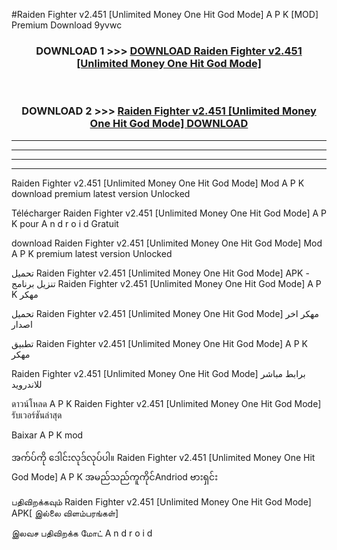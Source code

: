 #Raiden Fighter  v2.451 [Unlimited Money One Hit God Mode] A P K [MOD] Premium Download 9yvwc



<div align="center">

<h3>DOWNLOAD 1 >>> <a href="https://teeasianyam.web.app?sq=Raiden Fighter  v2.451 [Unlimited Money One Hit God Mode]">DOWNLOAD Raiden Fighter  v2.451 [Unlimited Money One Hit God Mode] </a></h3><br>

<h3>DOWNLOAD 2 >>> <a href="https://teeasianyam.web.app?sq=Raiden Fighter  v2.451 [Unlimited Money One Hit God Mode] ">Raiden Fighter  v2.451 [Unlimited Money One Hit God Mode]  DOWNLOAD </a></h3>

</div>


----------------------------------------------------------

----------------------------------------------------------

----------------------------------------------------------

----------------------------------------------------------


Raiden Fighter  v2.451 [Unlimited Money One Hit God Mode]  Mod A P K download premium latest version Unlocked

Télécharger Raiden Fighter  v2.451 [Unlimited Money One Hit God Mode]  A P K pour A n d r o i d Gratuit

download Raiden Fighter  v2.451 [Unlimited Money One Hit God Mode]  Mod A P K premium latest version Unlocked

تحميل Raiden Fighter  v2.451 [Unlimited Money One Hit God Mode]  APK - تنزيل برنامج Raiden Fighter  v2.451 [Unlimited Money One Hit God Mode]  A P K مهكر

تحميل Raiden Fighter  v2.451 [Unlimited Money One Hit God Mode]  مهكر اخر اصدار

تطبيق Raiden Fighter  v2.451 [Unlimited Money One Hit God Mode]  A P K مهكر

Raiden Fighter  v2.451 [Unlimited Money One Hit God Mode]  برابط مباشر للاندرويد

ดาวน์โหลด A P K Raiden Fighter  v2.451 [Unlimited Money One Hit God Mode]  รับเวอร์ชันล่าสุด

Baixar A P K mod

အက်ပ်ကို ဒေါင်းလုဒ်လုပ်ပါ။ Raiden Fighter  v2.451 [Unlimited Money One Hit God Mode]  A P K အမည်သည်ကူကိုင်Andriod ဗားရှင်း

பதிவிறக்கவும் Raiden Fighter  v2.451 [Unlimited Money One Hit God Mode]  APK[ இல்லை விளம்பரங்கள்] 
 
இலவச பதிவிறக்க மோட் A n d r o i d



